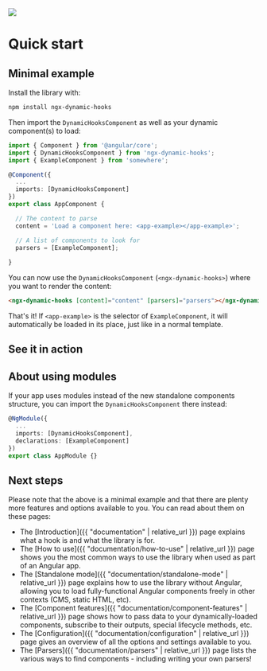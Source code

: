 ---
---

<div class="page-title">
  <img class="page-title-icon" src="{{ "/assets/images/icons/rocket.svg"| relative_url }}">
  <h1 class="page-title-text">Quick start</h1>
</div>

## Minimal example

Install the library with:

```sh
npm install ngx-dynamic-hooks
```

Then import the `DynamicHooksComponent` as well as your dynamic component(s) to load:

```ts
import { Component } from '@angular/core';
import { DynamicHooksComponent } from 'ngx-dynamic-hooks';
import { ExampleComponent } from 'somewhere';

@Component({
  ...
  imports: [DynamicHooksComponent]
})
export class AppComponent {

  // The content to parse
  content = 'Load a component here: <app-example></app-example>';

  // A list of components to look for
  parsers = [ExampleComponent];
  
}
```
You can now use the `DynamicHooksComponent` (`<ngx-dynamic-hooks>`) where you want to render the content:

```html
<ngx-dynamic-hooks [content]="content" [parsers]="parsers"></ngx-dynamic-hooks>
```

That's it! If `<app-example>` is the selector of `ExampleComponent`, it will automatically be loaded in its place, just like in a normal template.

## See it in action

<div 
  class='stackblitz' 
  data-url="https://stackblitz.com/github/Angular-Dynamic-Hooks/Example-v3-Quickstart" 
  data-fileQueryParam="file=src%2Fapp%2Fapp.component.ts"
  data-image="{{ "/assets/images/stackblitz/quickstart.jpg" | relative_url }}"
></div>

## About using modules

If your app uses modules instead of the new standalone components structure, you can import the `DynamicHooksComponent` there instead:

```ts
@NgModule({
  ...
  imports: [DynamicHooksComponent],
  declarations: [ExampleComponent]
})
export class AppModule {}
```

## Next steps

Please note that the above is a minimal example and that there are plenty more features and options available to you. You can read about them on these pages:

- The [Introduction]({{ "documentation" | relative_url }}) page explains what a hook is and what the library is for.
- The [How to use]({{ "documentation/how-to-use" | relative_url }}) page shows you the most common ways to use the library when used as part of an Angular app.
- The [Standalone mode]({{ "documentation/standalone-mode" | relative_url }}) page explains how to use the library without Angular, allowing you to load fully-functional Angular components freely in other contexts (CMS, static HTML, etc).
- The [Component features]({{ "documentation/component-features" | relative_url }}) page shows how to pass data to your dynamically-loaded components, subscribe to their outputs, special lifecycle methods, etc.
- The [Configuration]({{ "documentation/configuration" | relative_url }}) page gives an overview of all the options and settings available to you.
- The [Parsers]({{ "documentation/parsers" | relative_url }}) page lists the various ways to find components - including writing your own parsers!